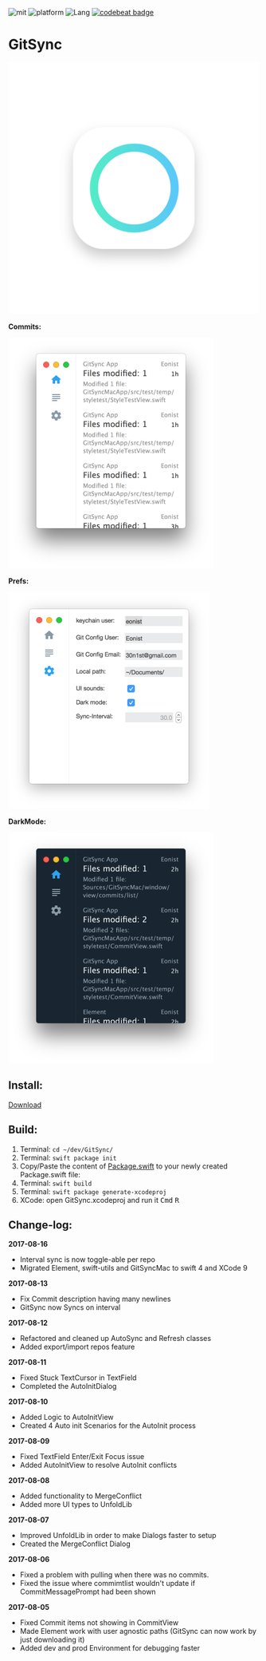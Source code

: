 ![mit](https://img.shields.io/badge/License-MIT-brightgreen.svg) ![platform](https://img.shields.io/badge/Platform-macOS-blue.svg) ![Lang](https://img.shields.io/badge/Language-Swift-orange.svg) [![codebeat badge](https://codebeat.co/badges/5c7a5051-2fa6-45c1-9c2c-0db5fe70837b)](https://codebeat.co/projects/github-com-eonist-gitsyncosx) 


# GitSync
<img width="516" alt="img" src="https://raw.githubusercontent.com/stylekit/img/master/Element210-01.png">

**Commits:**

<img width="412" alt="img" src="https://raw.githubusercontent.com/stylekit/img/master/Screen Shot 2017-06-07 at 18.01.40.png">

**Prefs:** 

<img width="404" alt="img" src="https://raw.githubusercontent.com/stylekit/img/master/Screen Shot 2017-06-07 at 23.34.36.png">

**DarkMode:**	

<img width="412" alt="img" src="https://raw.githubusercontent.com/stylekit/img/master/Screen Shot 2017-06-07 at 17.49.33 copy.png">

## Install:

[Download](https://github.com/eonist/GitSync/releases) 

## Build:

1. Terminal: `cd ~/dev/GitSync/` 
2. Terminal: `swift package init` 
3. Copy/Paste the content of [Package.swift](https://github.com/eonist/Element/blob/master/Package.swift) to your newly created Package.swift file:
4. Terminal: `swift build` 
5. Terminal: `swift package generate-xcodeproj` 
6. XCode: open GitSync.xcodeproj and run it <kbd>Cmd</kbd>  <kbd>R</kbd>

## Change-log:

**2017-08-16**
- Interval sync is now toggle-able per repo 
- Migrated Element, swift-utils and GitSyncMac to swift 4 and XCode 9

**2017-08-13**
- Fix Commit description having many newlines
- GitSync now Syncs on interval 

**2017-08-12**
- Refactored and cleaned up AutoSync and Refresh classes
- Added export/import repos feature

**2017-08-11**
- Fixed Stuck TextCursor in TextField
- Completed the AutoInitDialog

**2017-08-10**
- Added Logic to AutoInitView
- Created 4 Auto init Scenarios for the AutoInit process

**2017-08-09**
- Fixed TextField Enter/Exit Focus issue
- Added AutoInitView to resolve AutoInit conflicts

**2017-08-08**
- Added functionality to MergeConflict
- Added more UI types to UnfoldLib

**2017-08-07**
- Improved UnfoldLib in order to make Dialogs faster to setup
- Created the MergeConflict Dialog

**2017-08-06**
- Fixed a problem with pulling when there was no commits.
- Fixed the issue where commimtlist wouldn't update if CommitMessagePrompt had been shown

**2017-08-05**
- Fixed Commit items not showing in CommitView
- Made Element work with user agnostic paths (GitSync can now work by just downloading it)
- Added dev and prod Environment for debugging faster
